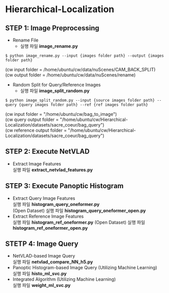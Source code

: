 # Hierarchical-Localization

## STEP 1: Image Preprocessing  
- Rename File  
  - 실행 파일 **image_rename.py**
``` shell
$ python image_rename.py --input {images folder path} --output {images folder path}
```
(cw input folder = /home/ubuntu/cw/data/nuScenes/CAM_BACK_SPLIT)  
(cw output folder = /home/ubuntu/cw/data/nuScenes/rename)   

- Random Split for Query/Reference Images  
  - 실행 파일 **image_split_random.py**
``` shell
$ python image_split_random.py --input {source images folder path} --query {query images folder path} --ref {ref images folder path}
```
(cw input folder = "/home/ubuntu/cw/bag_to_image")  
(cw query output folder = "/home/ubuntu/cw/Hierarchical-Localization/datasets/sacre_coeur/bag_query")  
(cw reference output folder = "/home/ubuntu/cw/Hierarchical-Localization/datasets/sacre_coeur/bag_query")  

## STEP 2: Execute NetVLAD
- Extract Image Features  
실행 파일 **extract_netvlad_features.py**

## STEP 3: Execute Panoptic Histogram
- Extract Query Image Features  
실행 파일 **histogram_query_oneformer.py**  
(Open Dataset) 실행 파일 **histogram_query_oneformer_open.py**  
- Extract Reference Image Features  
실행 파일 **histogram_ref_oneformer.py**
(Open Dataset) 실행 파일 **histogram_ref_oneformer_open.py**

## STETP 4: Image Query
- NetVLAD-based Image Query  
실행 파일 **netvlad_compare_NN_h5.py**
- Panoptic Histogram-based Image Query (Utilizing Machine Learning)  
실행 파일 **histo_ml_svc.py**
- Integrated Algorithm (Utilizing Machine Learning)  
실행 파일 **weight_ml_svc.py**
